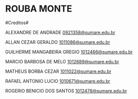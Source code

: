﻿ROUBA MONTE
===========

#Creditos#

ALEXANDRE DE ANDRADE			<0921358@sumare.edu.br>

ALLAN CEZAR GERALDO 			<1011086@sumare.edu.br>

GUILHERME MANGABEIRA GREGIO 	<1012466@sumare.edu.br>

MARCIO BARBOSA DE MELO 			<1012689@sumare.edu.br>

MATHEUS BORBA CEZAR 			<1011022@sumare.edu.br>

RAFAEL ANTONIO LUCIO 			<1010671@sumare.edu.br>

ROGERIO BENICIO DOS SANTOS		<1012478@sumare.edu.br>

